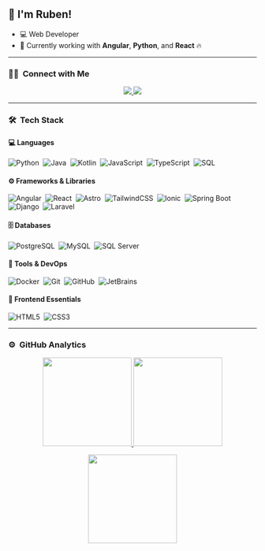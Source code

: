## 👋 I'm Ruben!

- 💻 Web Developer  
- 🚀 Currently working with **Angular**, **Python**, and **React** 🔥  

---

### 🤝🏻 &nbsp;Connect with Me

<p align="center">
<a href="https://www.linkedin.com/in/ruben-ovando-02a279206/">
  <img src="https://img.shields.io/badge/-Ruben%20Ovando-0077B5?style=flat&logo=Linkedin&logoColor=white"/>
</a>
<a href="mailto:rubenop99@gmail.com">
  <img src="https://img.shields.io/badge/-rubenop99@gmail.com-D14836?style=flat&logo=Gmail&logoColor=white"/>
</a>
</p>

---

### 🛠 &nbsp;Tech Stack

#### 💻 Languages
![Python](https://img.shields.io/badge/Python-3670A0?style=for-the-badge&logo=python&logoColor=ffdd54)&nbsp;
![Java](https://img.shields.io/badge/Java-%23ED8B00.svg?style=for-the-badge&logo=openjdk&logoColor=white)&nbsp;
![Kotlin](https://img.shields.io/badge/Kotlin-7F52FF?style=for-the-badge&logo=kotlin&logoColor=white)&nbsp;
![JavaScript](https://img.shields.io/badge/JavaScript-%23323330.svg?style=for-the-badge&logo=javascript&logoColor=%23F7DF1E)&nbsp;
![TypeScript](https://img.shields.io/badge/TypeScript-3178C6?style=for-the-badge&logo=typescript&logoColor=white)&nbsp;
![SQL](https://img.shields.io/badge/SQL-003B57?style=for-the-badge&logo=sqlite&logoColor=white)&nbsp;

#### ⚙️ Frameworks & Libraries
![Angular](https://img.shields.io/badge/Angular-%23DD0031.svg?style=for-the-badge&logo=angular&logoColor=white)&nbsp;
![React](https://img.shields.io/badge/React-%2320232a.svg?style=for-the-badge&logo=react&logoColor=%2361DAFB)&nbsp;
![Astro](https://img.shields.io/badge/Astro-BC52EE?style=for-the-badge&logo=astro&logoColor=white)&nbsp;
![TailwindCSS](https://img.shields.io/badge/TailwindCSS-38B2AC?style=for-the-badge&logo=tailwind-css&logoColor=white)&nbsp;
![Ionic](https://img.shields.io/badge/Ionic-3880FF?style=for-the-badge&logo=ionic&logoColor=white)&nbsp;
![Spring Boot](https://img.shields.io/badge/Spring%20Boot-6DB33F?style=for-the-badge&logo=spring-boot&logoColor=white)&nbsp;
![Django](https://img.shields.io/badge/Django-092E20?style=for-the-badge&logo=django&logoColor=white)&nbsp;
![Laravel](https://img.shields.io/badge/Laravel-FF2D20?style=for-the-badge&logo=laravel&logoColor=white)&nbsp;

#### 🗄️ Databases
![PostgreSQL](https://img.shields.io/badge/PostgreSQL-316192?style=for-the-badge&logo=postgresql&logoColor=white)&nbsp;
![MySQL](https://img.shields.io/badge/MySQL-4479A1?style=for-the-badge&logo=mysql&logoColor=white)&nbsp;
![SQL Server](https://img.shields.io/badge/SQL%20Server-CC2927?style=for-the-badge&logo=microsoft-sql-server&logoColor=white)&nbsp;

#### 🧰 Tools & DevOps
![Docker](https://img.shields.io/badge/Docker-2496ED?style=for-the-badge&logo=docker&logoColor=white)&nbsp;
![Git](https://img.shields.io/badge/Git-F05033?style=for-the-badge&logo=git&logoColor=white)&nbsp;
![GitHub](https://img.shields.io/badge/GitHub-181717?style=for-the-badge&logo=github&logoColor=white)&nbsp;
![JetBrains](https://img.shields.io/badge/JetBrains-000000?style=for-the-badge&logo=jetbrains&logoColor=white)&nbsp;

#### 🎨 Frontend Essentials
![HTML5](https://img.shields.io/badge/HTML5-%23E34F26.svg?style=for-the-badge&logo=html5&logoColor=white)&nbsp;
![CSS3](https://img.shields.io/badge/CSS3-%231572B6.svg?style=for-the-badge&logo=css3&logoColor=white)&nbsp;

---

### ⚙️ &nbsp;GitHub Analytics

<p align="center">
  <a href="https://github.com/RuBen63">
    <img height="180em" src="https://github-readme-stats-eight-theta.vercel.app/api?username=RuBen63&show_icons=true&theme=algolia&include_all_commits=true&count_private=true"/>
  </a>
  <a href="https://github.com/RuBen63">
    <img height="180em" src="https://github-readme-stats-eight-theta.vercel.app/api/top-langs/?username=RuBen63&layout=compact&langs_count=8&theme=algolia"/>
  </a>
</p>

<p align="center">
  <img height="180em" src="https://github-readme-streak-stats.herokuapp.com/?user=RuBen63&theme=algolia&hide_border=true"/>
</p>
